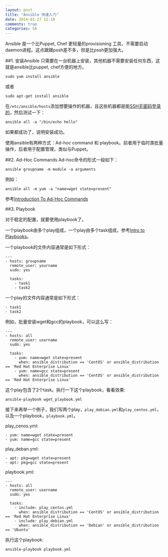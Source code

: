 ```yaml
---
layout: post
title: "Ansible 快速入门"
date: 2014-01-27 12:10
comments: true
categories: SA
---
```


Ansible 是一个比Puppet, Chef 更轻量的provisioning 工具，不需要启动daemon进程。这点跟跟pssh差不多，但是比pssh更加强大。

##1. 安装Ansible
只需要在一台机器上安装，其他机器不需要安装任何东西，这就是ansible比puppet, chef方便的地方。

    sudo yum install ansible

或者

    sudo apt-get install ansible

在`/etc/ansible/hosts`添加想要操作的机器，且这些机器都是能[SSH无密码登录的](http://www.yanjiuyanjiu.com/blog/20120102)，然后测试一下：

    ansible all -a "/bin/echo hello"

如果都成功了，说明安装成功。

使用ansible有两种方式：Ad-hoc command 和 playbook。前者用于临时类批量操作，后者用于配置管理，类似与Puppet。

##2. Ad-Hoc Commands
Ad-hoc命令的形式一般如下：

    ansible groupname -m module -a arguments

<!-- more -->
例如：

    ansible all -m yum -a "name=wget state=present"

参考[Introduction To Ad-Hoc Commands](http://docs.ansible.com/intro_adhoc.html)

##3. Playbook

对于稳定的配置，就要使用playbook了。

一个playbook由多个play组成，一个play由多个task组成，参考[Intro to Playbooks](http://docs.ansible.com/playbooks_intro.html)。

一个playbook的文件内容通常是如下形式：

    ---
    - hosts: groupname
      remote_user: yourname
      sudo: yes
    
      tasks:
        - task1
        - task2

一个play的文件内容通常是如下形式：

    - task1
    - task2
        
例如，批量安装wget和gcc的playbook，可以这么写：

    ---
    - hosts: all
      remote_user: username
      sudo: yes
        
      tasks:
        - yum: name=wget state=present
          when: ansible_distribution == 'CentOS' or ansible_distribution == 'Red Hat Enterprise Linux'
        - yum: name=gcc state=present
          when: ansible_distribution == 'CentOS' or ansible_distribution == 'Red Hat Enterprise Linux'

这个play包含了2个task。执行一下这个playbook，看看效果:

    ansible-playbook wget_playbook.yml

接下来再举一个例子，我们写两个play，`play_debian.yml`和`play_centos.yml`，以及一个playbook，`playbook.yml`。

play_cenos.yml:

    - yum: name=wget state=present
    - yum: name=gcc state=present

play_deban.yml:

    - apt: pkg=wget state=present
    - apt: pkg=gcc state=present

playbook.yml:

    ---
    - hosts: all
      remote_user: username
      sudo: yes
    
      tasks:
        - include: play_centos.yml
          when: ansible_distribution == 'CentOS' or ansible_distribution == 'Red Hat Enterprise Linux'
        - include: play_debian.yml
          when: ansible_distribution == 'Debian' or ansible_distribution == 'Ubuntu'


执行这个playbook:

    ansible-playbook playbook.yml


